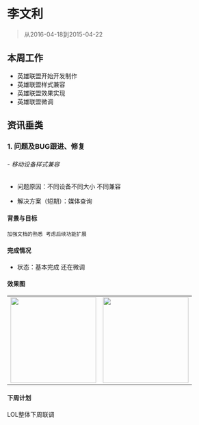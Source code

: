 # 李文利

> 从2016-04-18到2015-04-22

## 本周工作

- 英雄联盟开始开发制作
- 英雄联盟样式兼容
- 英雄联盟效果实现
- 英雄联盟微调

## 资讯垂类

### 1. 问题及BUG跟进、修复

###### - 移动设备样式兼容

- 问题原因：不同设备不同大小 不同兼容

- 解决方案（短期）：媒体查询


#### 背景与目标

    加强文档的熟悉 考虑后续功能扩展
    
#### 完成情况

- 状态：基本完成 还在微调

#### 效果图

<table algin="center" >
<tr>
<td style="vertical-align:top"><img src="http://gitlab.baidu.com/psfe/ala-weeklyreport/uploads/b21f132908e8add5077cb0ab48d21a4d/image.png" width="200px"></td>
<td style="vertical-align:top"><img src="http://gitlab.baidu.com/psfe/ala-weeklyreport/uploads/616bee0247831fc96c59c97450989591/image.png" width="200px"></td>
</tr>
</table>

#### 下周计划

LOL整体下周联调